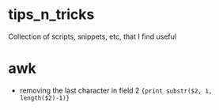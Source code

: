 # tips_n_tricks
Collection of scripts, snippets, etc, that I find useful


# awk
* removing the last character in field 2 
`{print substr($2, 1, length($2)-1)}`
